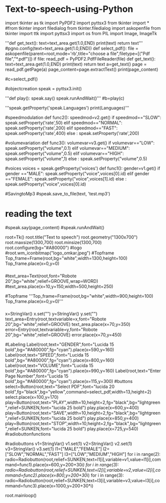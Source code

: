 # Text-to-speech-using-Python
import tkinter as tk
import PyPDF2
import pyttsx3
from tkinter import *
#from tkinter import filedialog
from tkinter.filedialog import askopenfile
from tkinter import ttk
import pyttsx3
import os
from PIL import Image, ImageTk



'''def get_text():
    text=text_area.get(1.0,END)
    print(text)
    return text'''
    #pgno.config(text=text_area.get(1.0,END))
def select_pdf():
    file = askopenfile(parent=root,mode='rb',title="choose a file",filetype=[("Pdf file","*.pdf")])
    if file:
        read_pdf = PyPDF2.PdfFileReader(file)
        def get_text():
            text=text_area.get(1.0,END)
            print(text)
            return text
        a=get_text()
        page = read_pdf.getPage(a)
        page_content=page.extractText()
        print(page_content)
        
#c=select_pdf()




#objectcreation
speak = pyttsx3.init()

'''def play():
    speak.say()
    speak.runAndWait()'''
#b=play(c)

'''speak.getProperty('speak.Languages')
print(Languages)'''

#speedmodulation
def func2():
    speedmod=v2.get()
    if speedmod=="SLOW":
        speak.setProperty('rate',50)
    elif speedmod=="NORMAL":
        speak.setProperty('rate',200)
    elif speedmod=="FAST":
        speak.setProperty('rate',400)
    else :
        speak.setProperty('rate',200)

#volumevariation
def func3():
    volumevar=v3.get()
    if volumevar=="LOW":
        speak.setProperty("volume",0.1)
    elif volumevar=="MEDIUM":
        speak.setProperty("volume",0.5)
    elif volumevar=="HIGH":
        speak.setProperty("volume",1)
    else :
        speak.setProperty("volume",0.5)

#voices
voices = speak.getProperty('voices')
def func1():
    gender=v1.get()
    if gender =="MALE":
        speak.setProperty("voice",voices[0].id)
    elif gender =="FEMALE":
        speak.setProperty("voice",voices[1].id)
    else :
        speak.setProperty("voice",voices[0].id)

#SavingtoMp3
#speak.save_to_file(text, 'test.mp3')

# reading the text
#speak.say(page_content)
#speak.runAndWait()
        
    
root=Tk()
root.title("Text to speech")
root.geometry("1300x700")
root.maxsize(1300,700)
root.minsize(1300,700)
root.configure(bg="#A80000")
#logo
#root.wm_iconbitmap("logo_omkar.jpeg")
#Topframe
Top_frame=Frame(root,bg="white",width=1300,height=100)
Top_frame.place(x=0,y=0)

###
#text_area=Text(root,font="Robote 20",bg="white",relief=GROOVE,wrap=WORD)
#text_area.place(x=10,y=150,width=500,height=250)


#Topframe
'''Top_frame=Frame(root,bg="white",width=900,height=100)
Top_frame.place(x=0,y=0)'''

###
x=StringVar()
x.set("")
y=StringVar()
y.set("")
text_area=Entry(root,textvariable=x,font="Robote 20",bg="white",relief=GROOVE)
text_area.place(x=70,y=350)
error=Entry(root,textvariable=y,font="Robote 20",bg="white",relief=GROOVE)
error.place(x=70,y=450)

#Labeling
Label(root,text="GENDER",font="Lucida 15 bold",bg="#A80000",fg="cyan").place(x=590,y=160)
Label(root,text="SPEED",font="Lucida 15 bold",bg="#A80000",fg="cyan").place(x=800,y=160)
Label(root,text="VOLUME",font="Lucida 15 bold",bg="#A80000",fg="cyan").place(x=990,y=160)
Label(root,text="Enter Page Number",font="Lucida 15 bold",bg="#A80000",fg="cyan").place(x=115,y=300)
#buttons
select=Button(root,text="Select PDF",font="lucida 20 bold",fg="black",bg="yellow",command=select_pdf,width=13,height=2)
select.place(x=100,y=170)
play=Button(root,text="PLAY",width=10,height=2,fg="black",bg="lightgreen",relief=SUNKEN,font="lucida 25 bold")
play.place(x=600,y=400)
play=Button(root,text="SAVE",width=10,height=2,fg="black",bg="lightgreen",relief=SUNKEN,font="lucida 25 bold")
play.place(x=850,y=400)
play=Button(root,text="STOP",width=10,height=2,fg="black",bg="lightgreen",relief=SUNKEN,font="lucida 25 bold")
play.place(x=725,y=540)
#radiobuttonfunctions

#radiobuttons
v1=StringVar()
v1.set(1)
v2=StringVar()
v2.set(1)
v3=StringVar()
v3.set(1)
l1=["MALE","FEMALE"]
l2=["SLOW","NORMAL","FAST"]
l3=["LOW","MEDIUM","HIGH"]
for i in range(2):
    radio=Radiobutton(root,relief=SUNKEN,text=l1[i],variable=v1,value=l1[i],command=func1).place(x=600,y=200+30*i)
for i in range(3):
    radio=Radiobutton(root,relief=SUNKEN,text=l2[i],variable=v2,value=l2[i],command=func2).place(x=800,y=200+30*i)
for i in range(3):
    radio=Radiobutton(root,relief=SUNKEN,text=l3[i],variable=v3,value=l3[i],command=func3).place(x=1000,y=200+30*i)

root.mainloop()
